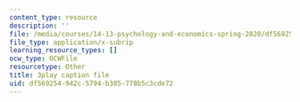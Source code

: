 ```yaml
---
content_type: resource
description: ''
file: /media/courses/14-13-psychology-and-economics-spring-2020/df569254942c5794b385778b5c3cde72_Z0vdSf8m13k.vtt
file_type: application/x-subrip
learning_resource_types: []
ocw_type: OCWFile
resourcetype: Other
title: 3play caption file
uid: df569254-942c-5794-b385-778b5c3cde72
---
```

